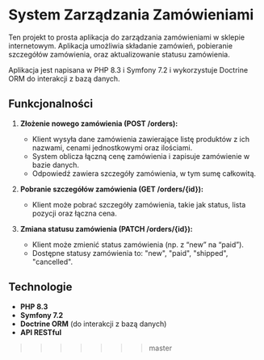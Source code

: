# System Zarządzania Zamówieniami

Ten projekt to prosta aplikacja do zarządzania zamówieniami w sklepie internetowym. Aplikacja umożliwia składanie zamówień, pobieranie szczegółów zamówienia, oraz aktualizowanie statusu zamówienia.

Aplikacja jest napisana w PHP 8.3 i Symfony 7.2 i wykorzystuje Doctrine ORM do interakcji z bazą danych.

## Funkcjonalności

1. **Złożenie nowego zamówienia (POST /orders):**
   - Klient wysyła dane zamówienia zawierające listę produktów z ich nazwami, cenami jednostkowymi oraz ilościami.
   - System oblicza łączną cenę zamówienia i zapisuje zamówienie w bazie danych.
   - Odpowiedź zawiera szczegóły zamówienia, w tym sumę całkowitą.

2. **Pobranie szczegółów zamówienia (GET /orders/{id}):**
   - Klient może pobrać szczegóły zamówienia, takie jak status, lista pozycji oraz łączna cena.

3. **Zmiana statusu zamówienia (PATCH /orders/{id}):**
   - Klient może zmienić status zamówienia (np. z “new” na “paid”).
   - Dostępne statusy zamówienia to: "new", "paid", "shipped", "cancelled".

## Technologie

- **PHP 8.3**
- **Symfony 7.2**
- **Doctrine ORM** (do interakcji z bazą danych)
- **API RESTful**
>>>>>>> master
